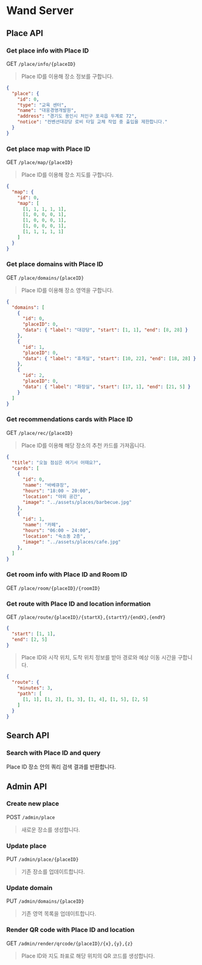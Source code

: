 # Wand Server

## Place API

### Get place info with Place ID
GET `/place/info/{placeID}`

> Place ID를 이용해 장소 정보를 구합니다.

```json
{
  "place": {
    "id": 0,
    "type": "교육 센터",
    "name": "대웅경영개발원",
    "address": "경기도 용인시 처인구 포곡읍 두계로 72",
    "notice": "컨벤션대강당 로비 타일 교체 작업 중 출입을 제한합니다."
  }
}
```

### Get place map with Place ID
GET `/place/map/{placeID}`

> Place ID를 이용해 장소 지도를 구합니다.

```json
{
  "map": {
    "id": 0,
    "map": [
      [1, 1, 1, 1, 1],
      [1, 0, 0, 0, 1],
      [1, 0, 0, 0, 1],
      [1, 0, 0, 0, 1],
      [1, 1, 1, 1, 1]
    ]
  }
}
```

### Get place domains with Place ID
GET `/place/domains/{placeID}`

> Place ID를 이용해 장소 영역을 구합니다.

```json
{
  "domains": [
    {
      "id": 0,
      "placeID": 0,
      "data": { "label": "대강당", "start": [1, 1], "end": [8, 28] }
    },
    {
      "id": 1,
      "placeID": 0,
      "data": { "label": "휴게실", "start": [10, 22], "end": [18, 28] }
    },
    {
      "id": 2,
      "placeID": 0,
      "data": { "label": "화장실", "start": [17, 1], "end": [21, 5] }
    }
  ]
}
```

### Get recommendations cards with Place ID
GET `/place/rec/{placeID}`

> Place ID를 이용해 해당 장소의 추천 카드를 가져옵니다.

```json
{
  "title": "오늘 점심은 여기서 어때요?",
  "cards": [
    {
      "id": 0,
      "name": "바베큐장",
      "hours": "18:00 ~ 20:00",
      "location": "야외 공간",
      "image": "../assets/places/barbecue.jpg"
    },
    {
      "id": 1,
      "name": "카페",
      "hours": "06:00 ~ 24:00",
      "location": "숙소동 2층",
      "image": "../assets/places/cafe.jpg"
    },
  ]
}
```

### Get room info with Place ID and Room ID
GET `/place/room/{placeID}/{roomID}`

### Get route with Place ID and location information
GET `/place/route/{placeID}/{startX},{startY}/{endX},{endY}`

```json
{
  "start": [1, 1],
  "end": [2, 5]
}
```

> Place ID와 시작 위치, 도착 위치 정보를 받아 경로와 예상 이동 시간을 구합니다.
 
```json
{
  "route": {
    "minutes": 3,
    "path": [
      [1, 1], [1, 2], [1, 3], [1, 4], [1, 5], [2, 5]
    ]
  }
}
```

## Search API

### Search with Place ID and query
Place ID 장소 안의 쿼리 검색 결과를 반환합니다.

## Admin API

### Create new place
POST `/admin/place`

> 새로운 장소를 생성합니다.

### Update place
PUT `/admin/place/{placeID}`

> 기존 장소를 업데이트합니다.

<!-- ### Delete place
> 기존 장소를 삭제합니다. -->

<!-- ### Create new domain
> 새로운 영역을 생성합니다. -->

### Update domain
PUT `/admin/domains/{placeID}`

> 기존 영역 목록을 업데이트합니다.

### Render QR code with Place ID and location
GET `/admin/render/qrcode/{placeID}/{x},{y},{z}`

> Place ID와 지도 좌표로 해당 위치의 QR 코드를 생성합니다.

<!-- ### Render map as html for iframe
> 렌더링된 맵을 제공합니다. -->
